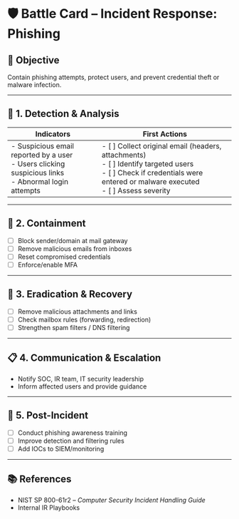 # 🛡️ Battle Card – Incident Response: Phishing

## 🎯 Objective
Contain phishing attempts, protect users, and prevent credential theft or malware infection.

---

## 🚨 1. Detection & Analysis

| Indicators | First Actions |
|------------|---------------|
| - Suspicious email reported by a user<br>- Users clicking suspicious links<br>- Abnormal login attempts | - [ ] Collect original email (headers, attachments)<br>- [ ] Identify targeted users<br>- [ ] Check if credentials were entered or malware executed<br>- [ ] Assess severity |

---

## 🛑 2. Containment
- [ ] Block sender/domain at mail gateway  
- [ ] Remove malicious emails from inboxes  
- [ ] Reset compromised credentials  
- [ ] Enforce/enable MFA  

---

## 🧹 3. Eradication & Recovery
- [ ] Remove malicious attachments and links  
- [ ] Check mailbox rules (forwarding, redirection)  
- [ ] Strengthen spam filters / DNS filtering  

---

## 📋 4. Communication & Escalation
- Notify SOC, IR team, IT security leadership  
- Inform affected users and provide guidance  

---

## 🔄 5. Post-Incident
- [ ] Conduct phishing awareness training  
- [ ] Improve detection and filtering rules  
- [ ] Add IOCs to SIEM/monitoring  

---

## 📚 References
- NIST SP 800-61r2 – *Computer Security Incident Handling Guide*  
- Internal IR Playbooks  
